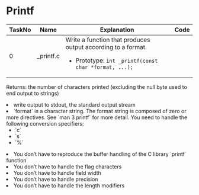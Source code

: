 <h1> Printf </h1>

| TaskNo | Name | Explanation | Code |
|--------|--------|--------|--------|
| 0 | _printf.c | Write a function that produces output according to a format.<ul> <li> Prototype: `int _printf(const char *format, ...);`</li>
Returns: the number of characters printed (excluding the null byte used to end output to strings)</li>
<li> write output to stdout, the standard output stream</li>
<li> `format` is a character string. The format string is composed of zero or more directives. See `man 3 printf` for more detail. You need to handle the following conversion specifiers:
<ul>
<li> `c` </li>
<li> `s` </li>
<li> `%` </li>
</ul></li>
<li> You don’t have to reproduce the buffer handling of the C library `printf` function</li>
<li> You don’t have to handle the flag characters</li>
<li> You don’t have to handle field width</li>
<li> You don’t have to handle precision</li>
<li> You don’t have to handle the length modifiers</li>
</ul>

